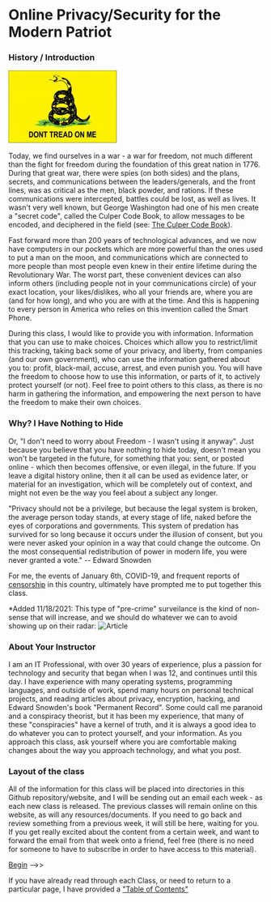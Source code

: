 # Online Privacy/Security for the Modern Patriot

### History / Introduction
![Gadsden Flag](us-gadsden-flag.jpg)

Today, we find ourselves in a war - a war for freedom, not much different than the fight for freedom during the foundation of this great nation in 1776.  During that great war, there were spies (on both sides) and the plans, secrets, and communications between the leaders/generals, and the front lines, was as critical as the men, black powder, and rations.  If these communications were intercepted, battles could be lost, as well as lives.  It wasn't very well known, but George Washington had one of his men create a "secret code", called the Culper Code Book, to allow messages to be encoded, and deciphered in the field (see: <a href="https://www.mountvernon.org/george-washington/the-revolutionary-war/spying-and-espionage/the-culper-code-book">The Culper Code Book</A>).

Fast forward more than 200 years of technological advances, and we now have computers in our pockets which are more powerful than the ones used to put a man on the moon, and communications which are connected to more people than most people even knew in their entire lifetime during the Revolutionary War.  The worst part, these convenient devices can also inform others (including people not in your communications circle) of your exact location, your likes/dislikes, who all your friends are, where you are (and for how long), and who you are with at the time.  And this is happening to every person in America who relies on this invention called the Smart Phone. 

During this class, I would like to provide you with information.  Information that you can use to make choices.  Choices which allow you to restrict/limit this tracking, taking back some of your privacy, and liberty, from companies (and our own government), who can use the information gathered about you to: profit, black-mail, accuse, arrest, and even punish you.  You will have the freedom to choose how to use this information, or parts of it, to actively protect yourself (or not).  Feel free to point others to this class, as there is no harm in gathering the information, and empowering the next person to have the freedom to make their own choices.

### Why? I Have Nothing to Hide
Or, "I don't need to worry about Freedom - I wasn't using it anyway".  Just because you believe that you have nothing to hide today, doesn't mean you won't be targeted in the future, for something that you: sent, or posted online - which then becomes offensive, or even illegal, in the future.  If you leave a digital history online, then it all can be used as evidence later, or material for an investigation, which will be completely out of context, and might not even be the way you feel about a subject any longer. 

"Privacy should not be a privilege, but because the legal system is broken, the average person today stands, at every stage of life, naked before the eyes of corporations and governments. This system of predation has survived for so long because it occurs under the illusion of consent, but you were never asked your opinion in a way that could change the outcome. On the most consequential redistribution of power in modern life, you were never granted a vote." -- Edward Snowden

For me, the events of January 6th, COVID-19, and frequent reports of <A HREF="https://tv.gab.com/channel/officialamericafirst/view/the-total-end-of-a-free-6113d9951cff062f95f3d9e9">censorship</A> in this country, ultimately have prompted me to put together this class.

*Added 11/18/2021:  This type of "pre-crime" surveilance is the kind of non-sense that will increase, and we should do whatever we can to avoid showing up on their radar: ![Article](https://reclaimthenet.org/lapd-used-data-from-tool-that-enables-secret-online-spying/)

### About Your Instructor
I am an IT Professional, with over 30 years of experience, plus a passion for technology and security that began when I was 12, and continues until this day.  I have experience with many operating systems, programming languages, and outside of work, spend many hours on personal technical projects, and reading articles about privacy, encryption, hacking, and Edward Snowden's book "Permanent Record".  Some could call me paranoid and a conspiracy theorist, but it has been my experience, that many of these "conspiracies" have a kernel of truth, and it is always a good idea to do whatever you can to protect yourself, and your information.  As you approach this class, ask yourself where you are comfortable making changes about the way you approach technology, and what you post.


### Layout of the class
All of the information for this class will be placed into directories in this Github repository/website, and I will be sending out an email each week - as each new class is released.  The previous classes will remain online on this website, as will any resources/documents.  If you need to go back and review something from a previous week, it will still be here, waiting for you.  If you get really excited about the content from a certain week, and want to forward the email from that week onto a friend, feel free (there is no need for someone to have to subscribe in order to have access to this material).

[Begin](Class1/README.md) -->>

If you have already read through each Class, or need to return to a particular page, I have provided a ["Table of Contents"](toc.md)
